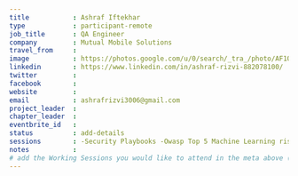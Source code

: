 ```yaml
---
title           : Ashraf Iftekhar
type            : participant-remote
job_title       : QA Engineer
company         : Mutual Mobile Solutions
travel_from     :
image           : https://photos.google.com/u/0/search/_tra_/photo/AF1QipOCfZ-6kgYN5P8lYEe9vm_xUny66GCUYA6BLsbp
linkedin        : https://www.linkedin.com/in/ashraf-rizvi-882078100/
twitter         :
facebook        :
website         :
email           : ashrafrizvi3006@gmail.com
project_leader  :
chapter_leader  :
eventbrite_id   :
status          : add-details
sessions        : -Security Playbooks -Owasp Top 5 Machine Learning risks -Agile Practices for Security Teams -Lessons learned from public bug bounties programmes -Automation of MASVS with BDD -Update MSTG with changes in Android 8 (Oreo) -Update MSTG with changes in iOS 11
notes           :
# add the Working Sessions you would like to attend in the meta above (use the session's title) e.g. sessions (one per line): -Security Playbooks Diagrams -Hackathon Daily Sessions
---
```


<!-- put more details about participant here -->
